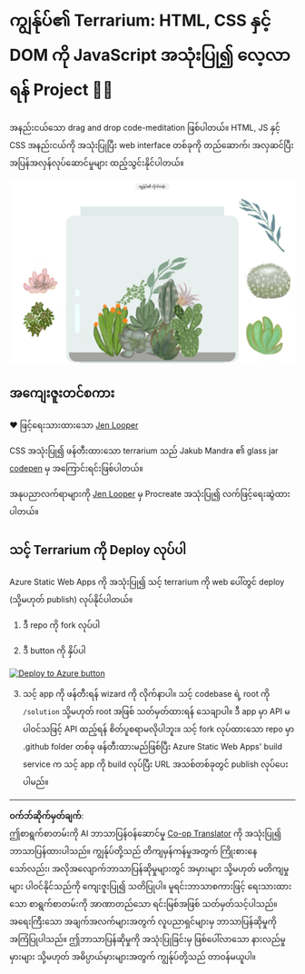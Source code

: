 <!--
CO_OP_TRANSLATOR_METADATA:
{
  "original_hash": "6329fbe8bd936068debd78cca6f09c0a",
  "translation_date": "2025-08-27T22:36:30+00:00",
  "source_file": "3-terrarium/solution/README.md",
  "language_code": "my"
}
-->
# ကျွန်ုပ်၏ Terrarium: HTML, CSS နှင့် DOM ကို JavaScript အသုံးပြု၍ လေ့လာရန် Project 🌵🌱

အနည်းငယ်သော drag and drop code-meditation ဖြစ်ပါတယ်။ HTML, JS နှင့် CSS အနည်းငယ်ကို အသုံးပြုပြီး web interface တစ်ခုကို တည်ဆောက်၊ အလှဆင်ပြီး အပြန်အလှန်လုပ်ဆောင်မှုများ ထည့်သွင်းနိုင်ပါတယ်။

![my terrarium](../../../../translated_images/screenshot_gray.0c796099a1f9f25e40aa55ead81f268434c00af30d7092490759945eda63067d.my.png)

## အကျေးဇူးတင်စကား

♥️ ဖြင့်ရေးသားထားသော [Jen Looper](https://www.twitter.com/jenlooper)

CSS အသုံးပြု၍ ဖန်တီးထားသော terrarium သည် Jakub Mandra ၏ glass jar [codepen](https://codepen.io/Rotarepmi/pen/rjpNZY) မှ အကြောင်းရင်းဖြစ်ပါတယ်။

အနုပညာလက်ရာများကို [Jen Looper](http://jenlooper.com) မှ Procreate အသုံးပြု၍ လက်ဖြင့်ရေးဆွဲထားပါတယ်။

## သင့် Terrarium ကို Deploy လုပ်ပါ

Azure Static Web Apps ကို အသုံးပြု၍ သင့် terrarium ကို web ပေါ်တွင် deploy (သို့မဟုတ် publish) လုပ်နိုင်ပါတယ်။

1. ဒီ repo ကို fork လုပ်ပါ

2. ဒီ button ကို နှိပ်ပါ

[![Deploy to Azure button](https://aka.ms/deploytoazurebutton)](https://portal.azure.com/?feature.customportal=false&WT.mc_id=academic-77807-sagibbon#create/Microsoft.StaticApp)

3. သင့် app ကို ဖန်တီးရန် wizard ကို လိုက်နာပါ။ သင့် codebase ရဲ့ root ကို `/solution` သို့မဟုတ် root အဖြစ် သတ်မှတ်ထားရန် သေချာပါ။ ဒီ app မှာ API မပါဝင်သဖြင့် API ထည့်ရန် စိတ်ပူစရာမလိုပါဘူး။ သင့် fork လုပ်ထားသော repo မှာ .github folder တစ်ခု ဖန်တီးထားမည်ဖြစ်ပြီး Azure Static Web Apps' build service က သင့် app ကို build လုပ်ပြီး URL အသစ်တစ်ခုတွင် publish လုပ်ပေးပါမည်။

---

**ဝက်ဘ်ဆိုက်မှတ်ချက်**:  
ဤစာရွက်စာတမ်းကို AI ဘာသာပြန်ဝန်ဆောင်မှု [Co-op Translator](https://github.com/Azure/co-op-translator) ကို အသုံးပြု၍ ဘာသာပြန်ထားပါသည်။ ကျွန်ုပ်တို့သည် တိကျမှန်ကန်မှုအတွက် ကြိုးစားနေသော်လည်း၊ အလိုအလျောက်ဘာသာပြန်ဆိုမှုများတွင် အမှားများ သို့မဟုတ် မတိကျမှုများ ပါဝင်နိုင်သည်ကို ကျေးဇူးပြု၍ သတိပြုပါ။ မူရင်းဘာသာစကားဖြင့် ရေးသားထားသော စာရွက်စာတမ်းကို အာဏာတည်သော ရင်းမြစ်အဖြစ် သတ်မှတ်သင့်ပါသည်။ အရေးကြီးသော အချက်အလက်များအတွက် လူပညာရှင်များမှ ဘာသာပြန်ဆိုမှုကို အကြံပြုပါသည်။ ဤဘာသာပြန်ဆိုမှုကို အသုံးပြုခြင်းမှ ဖြစ်ပေါ်လာသော နားလည်မှုမှားများ သို့မဟုတ် အဓိပ္ပာယ်မှားများအတွက် ကျွန်ုပ်တို့သည် တာဝန်မယူပါ။